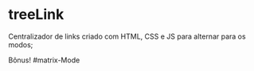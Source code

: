 # treeLink

Centralizador de links criado com HTML, CSS e JS para alternar para os modos;

Bônus!
#matrix-Mode
